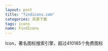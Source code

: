 ```yaml
---
layout: post
title: "findicons.com"
categories: 资源下载
tags: icons
name: FindIcons
---
```


Icon，著名图标搜索引擎，超过410185个免费图标
